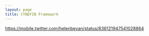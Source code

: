 ```yaml
---
layout: page
title: CYNEFIN Framework
---
```

https://mobile.twitter.com/helenbevan/status/836121947541028864
